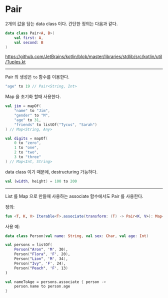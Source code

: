 # Pair

2개의 값을 담는 data class 이다. 간단한 정의는 다음과 같다.

```kotlin
data class Pair<A, B>(
    val first: A,
    val second: B
)
```
https://github.com/JetBrains/kotlin/blob/master/libraries/stdlib/src/kotlin/util/Tuples.kt

---
Pair 의 생성은 `to` 함수를 이용한다.

```kotlin
"age" to 19 // Pair<String, Int>
```

Map 을 초기화 할때 사용한다.

```kotlin
val jim = mapOf(
    "name" to "Jim",
    "gender" to "M",
    "age" to 31,
    "friends" to listOf("Tycus", "Sarah")
) // Map<String, Any>

val digits = mapOf(
    0 to "zero",
    1 to "one",
    2 to "two",
    3 to "three"
) // Map<Int, String>

```

data class 이기 때문에, destructuring 가능하다.

```kotlin
val (width, height) = 100 to 200
```

---
List 를 Map 으로 만들때 사용하는 associate 함수에서도 Pair 를 사용한다.

정의:
```kotlin
fun <T, K, V> Iterable<T>.associate(transform: (T) -> Pair<K, V>): Map<K, V>
```

사용 예:
```kotlin
data class Person(val name: String, val sex: Char, val age: Int)

val persons = listOf(
    Person("Aron", 'M', 30),
    Person("Flora", 'F', 20),
    Person("Lion", 'M', 34),
    Person("Ivy", 'F', 24),
    Person("Peach", 'F', 13)
)

val nameToAge = persons.associate { person ->
    person.name to person.age
}

```